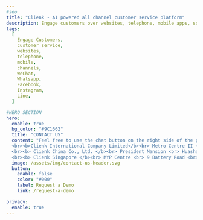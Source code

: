 ```yaml
---
#seo
title: "Clienk - AI powered all channel customer service platform"
description: Engage customers over websites, telephone, mobile apps, social media channels like WeChat, Whatsapp, Facebook, Instagram and many other popular messaging apps.
tags:
  [
    Engage Customers,
    customer service,
    websites,
    telephone,
    mobile,
    channels,
    WeChat,
    Whatsapp,
    Facebook,
    Instagram,
    Line,
  ]

#HERO SECTION
hero:
  enable: true
  bg_color: "#9C1662"
  title: "CONTACT US"
  content: "Feel free to use the chat button on the right side of the page, if we are not online, then there is always the option to send us an email. <br><br> Our office's are located in Hong Kong, Shanghai and Singapore: <br>
  <br><b>Clienk International Company Limited</b><br> Metro Centre II <br> Unit 729, 21 Lam Hing Street<br> Kowloon Bay, Hong Kong <br>
  <br><b> Clienk China Co., Ltd. </b><br> President Mansion <br> Huashan Road 868, Building D, Floor 0, Office B <br> 200051 Shanghai <br>
  <br><b> Clienk Singapore </b><br> MYP Centre <br> 9 Battery Road <br> 049910 Singapore <br>"
  image: /assets/img/contact-us-header.svg
  button:
    enable: false
    color: "#000"
    label: Request a Demo
    link: /request-a-demo

privacy:
  enable: true
---
```

